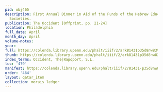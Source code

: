 ```yaml
---
pid: obj465
description: First Annual Dinner in Aid of the Funds of the Hebrew Education and Fuel
  Societies.
publication: The Occident [Offprint, pp. 21-24]
location: Philadelphia
full_date: April
month_day: April
volume-notes:
year:
full: https://colenda.library.upenn.edu/phalt/iiif/2/ark81431p35d8nw83%2FSHA256E-s4113771--05514e97efb0badd001cf91f299d70df2f9d9f9d7dc46d904d28595a67a96db9.jpeg/full/3500,/0/default.jpg
thumb: https://colenda.library.upenn.edu/phalt/iiif/2/ark81431p35d8nw83%2FSHA256E-s4113771--05514e97efb0badd001cf91f299d70df2f9d9f9d7dc46d904d28595a67a96db9.jpeg/full/!200,200/0/default.jpg
index_terms: Occident, The|Rapoport, S.L.
toc: '479'
manifest: https://colenda.library.upenn.edu/phalt/iiif/2/81431-p35d8nw83/manifest
order: '464'
layout: qatar_item
collection: morais_ledger
---
```

